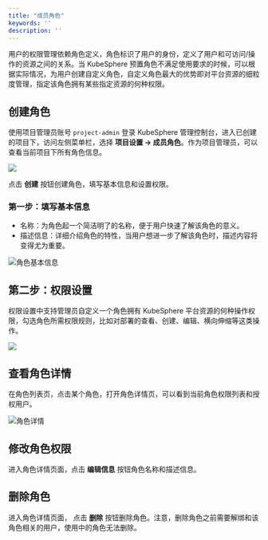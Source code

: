 ```yaml
---
title: "成员角色"
keywords: ''
description: ''
---
```


用户的权限管理依赖角色定义，角色标识了用户的身份，定义了用户和可访问/操作的资源之间的关系。当 KubeSphere 预置角色不满足使用要求的时候，可以根据实际情况，为用户创建自定义角色，自定义角色最大的优势即对平台资源的细粒度管理，指定该角色拥有某些指定资源的何种权限。

## 创建角色  

使用项目管理员账号 `project-admin` 登录 KubeSphere 管理控制台，进入已创建的项目下，访问左侧菜单栏，选择 **项目设置 → 成员角色**。作为项目管理员，可以查看当前项目下所有角色信息。  

![](https://pek3b.qingstor.com/kubesphere-docs/png/20190514094713.png)

点击 **创建** 按钮创建角色，填写基本信息和设置权限。

### 第一步：填写基本信息

- 名称：为角色起一个简洁明了的名称，便于用户快速了解该角色的意义。
- 描述信息：详细介绍角色的特性，当用户想进一步了解该角色时，描述内容将变得尤为重要。

![角色基本信息](/ae-role-basic.png)

## 第二步：权限设置

权限设置中支持管理员自定义一个角色拥有 KubeSphere 平台资源的何种操作权限，勾选角色所需权限规则，比如对部署的查看、创建、编辑、横向伸缩等这类操作。

![](/ae-role-setting.png)


## 查看角色详情  

在角色列表页，点击某个角色，打开角色详情页，可以看到当前角色权限列表和授权用户。

![角色详情](/ae-role-details.png)

## 修改角色权限  

进入角色详情页面，点击 **编辑信息** 按钮角色名称和描述信息。

## 删除角色  

进入角色详情页面， 点击 **删除** 按钮删除角色。注意，删除角色之前需要解绑和该角色相关的用户，使用中的角色无法删除。

